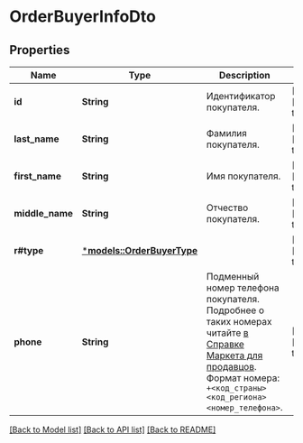 # OrderBuyerInfoDto

## Properties
Name | Type | Description | Notes
------------ | ------------- | ------------- | -------------
**id** | **String** | Идентификатор покупателя. | [optional] [default to None]
**last_name** | **String** | Фамилия покупателя. | [optional] [default to None]
**first_name** | **String** | Имя покупателя. | [optional] [default to None]
**middle_name** | **String** | Отчество покупателя. | [optional] [default to None]
**r#type** | [***models::OrderBuyerType**](OrderBuyerType.md) |  | [optional] [default to None]
**phone** | **String** | Подменный номер телефона покупателя. Подробнее о таких номерах читайте [в Справке Маркета для продавцов](https://yandex.ru/support2/marketplace/ru/orders/dbs/call#fake-number).  Формат номера: `+<код_страны><код_региона><номер_телефона>`.  | [optional] [default to None]

[[Back to Model list]](../README.md#documentation-for-models) [[Back to API list]](../README.md#documentation-for-api-endpoints) [[Back to README]](../README.md)


